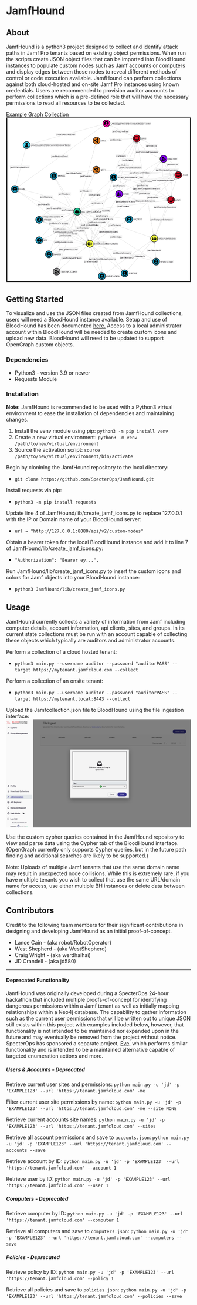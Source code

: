 # JamfHound

## About
JamfHound is a python3 project designed to collect and identify attack paths in Jamf Pro tenants based on existing object permissions. When run the scripts create JSON object files that can be imported into BloodHound instances to populate custom nodes such as Jamf accounts or computers and display edges between those nodes to reveal different methods of control or code execution available. JamfHound can perform collections against both cloud-hosted and on-site Jamf Pro instances using known credentials. Users are recommended to provision auditor accounts to perform collections which is a pre-defined role that will have the necessary permissions to read all resources to be collected.

Example Graph Collection
![images/Graph.png](images/Graph.png)

## Getting Started

To visualize and use the JSON files created from JamfHound collections, users will need a BloodHound instance available. Setup and use of BloodHound has been documented [here.](https://bloodhound.specterops.io/get-started/introduction) Access to a local administrator account within BloodHound will be needed to create custom icons and upload new data. BloodHound will need to be updated to support OpenGraph custom objects.
### Dependencies
* Python3 - version 3.9 or newer
* Requests Module
  
### Installation
**Note:** JamfHound is recommended to be used with a Python3 virtual environment to ease the installation of dependencies and maintaining changes. 
1. Install the venv module using pip: `python3 -m pip install venv`
2. Create a new virtual environment: `python3 -m venv /path/to/new/virtual/environment`
3. Source the activation script: `source /path/to/new/virtual/environment/bin/activate`

Begin by clonining the JamfHound repository to the local directory:
* `git clone https://github.com/SpecterOps/JamfHound.git`

Install requests via pip:
* `python3 -m pip install requests`

Update line 4 of JamfHound/lib/create_jamf_icons.py to replace 127.0.0.1 with the IP or Domain name of your BloodHound server:
* `url = "http://127.0.0.1:8080/api/v2/custom-nodes"`

Obtain a bearer token for the local BloodHound instance and add it to line 7 of JamfHound/lib/create_jamf_icons.py:
* `"Authorization": "Bearer ey...",`

Run JamfHound/lib/create_jamf_icons.py to insert the custom icons and colors for Jamf objects into your BloodHound instance:
* `python3 JamfHound/lib/create_jamf_icons.py`

## Usage
JamfHound currently collects a variety of information from Jamf including computer details, account information, api clients, sites, and groups. In its current state collections must be run with an account capable of collecting these objects which typically are auditors and administrator accounts.

Perform a collection of a cloud hosted tenant:
* `python3 main.py --username auditor --password "auditorPASS" --target https://mytenant.jamfcloud.com --collect`

Perform a collection of an onsite tenant:
* `python3 main.py --username auditor --password "auditorPASS" --target https://mytenant.local:8443 --collect`

Upload the Jamfcollection.json file to BloodHound using the file ingestion interface:
![images/Ingest.png](images/Ingest.png)

Use the custom cypher queries contained in the JamfHound repository to view and parse data using the Cypher tab of the BloodHound interface. (OpenGraph currently only supports Cypher queries, but in the future path finding and additional searches are likely to be supported.)

Note: Uploads of multiple Jamf tenants that use the same domain name may result in unexpected node collisions. While this is extremely rare, if you have multiple tenants you wish to collect that use the same URL/domain name for access, use either multiple BH instances or delete data between collections. 

## Contributors
Credit to the following team members for their significant contributions in designing and developing JamfHound as an initial proof-of-concept.
* Lance Cain - (aka robot/RobotOperator)
* West Shepherd - (aka WestShepherd)
* Craig Wright - (aka werdhaihai)
* JD Crandell - (aka jd580)

-----

#### Deprecated Functionality
JamfHound was originally developed during a SpecterOps 24-hour hackathon that included multiple proofs-of-concept for identifying dangerous permissions within a Jamf tenant as well as initially mapping relationships within a Neo4j database. The capability to gather information such as the current user permissions that will be written out to unique JSON still exists within this project with examples included below, however, that functionality is not intended to be maintained nor expanded upon in the future and may eventually be removed from the project without notice. SpecterOps has sponsored a separate project, [Eve](https://github.com/RobotOperator/Eve), which performs similar functionality and is intended to be a maintained alternative capable of targeted enumeration actions and more.

##### Users & Accounts - Deprecated
Retrieve current user sites and permissions: `python main.py -u 'jd' -p 'EXAMPLE123' --url 'https://tenant.jamfcloud.com' -me`
    
Filter current user site permissions by name: `python main.py -u 'jd' -p 'EXAMPLE123' --url 'https://tenant.jamfcloud.com' -me --site NONE`

Retrieve current accounts site names: `python main.py -u 'jd' -p 'EXAMPLE123' --url 'https://tenant.jamfcloud.com' --sites`

Retrieve all account permissions and save to `accounts.json`: `python main.py -u 'jd' -p 'EXAMPLE123' --url 'https://tenant.jamfcloud.com' --accounts --save`

Retrieve account by ID: `python main.py -u 'jd' -p 'EXAMPLE123' --url 'https://tenant.jamfcloud.com' --account 1`

Retrieve user by ID: `python main.py -u 'jd' -p 'EXAMPLE123' --url 'https://tenant.jamfcloud.com' --user 1`

##### Computers - Deprecated
Retrieve computer by ID: `python main.py -u 'jd' -p 'EXAMPLE123' --url 'https://tenant.jamfcloud.com' --computer 1`

Retrieve all computers and save to `computers.json`:  `python main.py -u 'jd' -p 'EXAMPLE123' --url 'https://tenant.jamfcloud.com' --computers --save`

##### Policies - Deprecated
Retrieve policy by ID: `python main.py -u 'jd' -p 'EXAMPLE123' --url 'https://tenant.jamfcloud.com' --policy 1`

Retrieve all policies and save to `policies.json`:  `python main.py -u 'jd' -p 'EXAMPLE123' --url 'https://tenant.jamfcloud.com' --policies --save`
